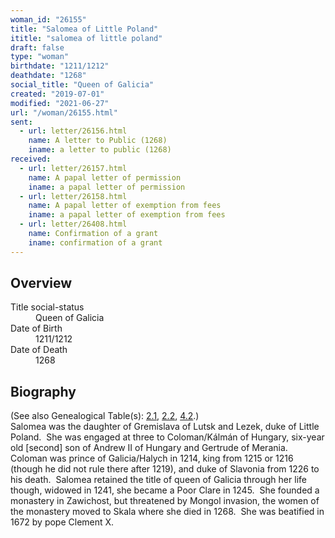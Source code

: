 ```yaml
---
woman_id: "26155"
title: "Salomea of Little Poland"
ititle: "salomea of little poland"
draft: false
type: "woman"
birthdate: "1211/1212"
deathdate: "1268"
social_title: "Queen of Galicia"
created: "2019-07-01"
modified: "2021-06-27"
url: "/woman/26155.html"
sent:
  - url: letter/26156.html
    name: A letter to Public (1268)
    iname: a letter to public (1268)
received:
  - url: letter/26157.html
    name: A papal letter of permission
    iname: a papal letter of permission
  - url: letter/26158.html
    name: A papal letter of exemption from fees
    iname: a papal letter of exemption from fees
  - url: letter/26408.html
    name: Confirmation of a grant
    iname: confirmation of a grant
---
```

<h2 class="mt-4">Overview</h2><dt>Title social-status</dt><dd>Queen of Galicia</dd><dt>Date of Birth</dt><dd>1211/1212</dd><dt>Date of Death</dt><dd>1268</dd><h2 class="mt-4">Biography</h2><p>(See also Genealogical Table(s): <a href="https://epistolae.ctl.columbia.edu/content/genealogy-conrad#n26155">2.1</a>, <a href="https://epistolae.ctl.columbia.edu/content/genealogy-mieszko#n26155">2.2</a>, <a href="https://epistolae.ctl.columbia.edu/content/genealogy-imilla#n26155">4.2</a>.)<br>Salomea was the daughter of Gremislava of Lutsk and Lezek, duke of Little Poland.&nbsp; She was engaged at three to Coloman/Kálmán of Hungary, six-year old [second] son of Andrew II of Hungary and Gertrude of Merania.&nbsp; Coloman was prince of Galicia/Halych in 1214, king from 1215 or 1216 (though he did not rule there after 1219), and duke of Slavonia from 1226 to his death.&nbsp; Salomea retained the title of queen of Galicia through her life though, widowed in 1241, she became a Poor Clare in 1245.&nbsp; She founded a monastery in Zawichost, but threatened by Mongol invasion, the women of the monastery moved to Skala where she died in 1268.&nbsp; She was beatified in 1672 by pope Clement X.</p>